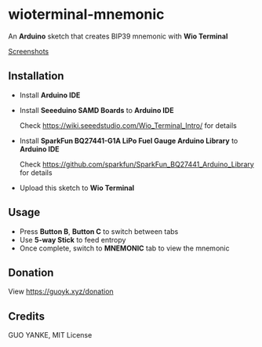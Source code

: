 # wioterminal-mnemonic

An **Arduino** sketch that creates BIP39 mnemonic with **Wio Terminal**

[Screenshots](https://github.com/guoyk93/wioterminal-mnemonic/wiki/Screenshots)

## Installation

- Install **Arduino IDE**
- Install **Seeeduino SAMD Boards** to **Arduino IDE**

  Check https://wiki.seeedstudio.com/Wio_Terminal_Intro/ for details

- Install **SparkFun BQ27441-G1A LiPo Fuel Gauge Arduino Library** to **Arduino IDE**

  Check https://github.com/sparkfun/SparkFun_BQ27441_Arduino_Library for details

- Upload this sketch to **Wio Terminal**

## Usage

- Press **Button B**, **Button C** to switch between tabs
- Use **5-way Stick** to feed entropy
- Once complete, switch to **MNEMONIC** tab to view the mnemonic

## Donation

View https://guoyk.xyz/donation

## Credits

GUO YANKE, MIT License
